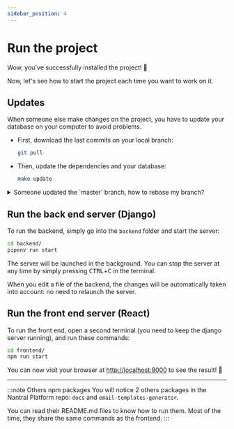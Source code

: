 ```yaml
---
sidebar_position: 4
---
```


# Run the project

Wow, you've successfully installed the project! 🎉

Now, let's see how to start the project each time you want to work on it.

## Updates

When someone else make changes on the project, you have to update your database
on your computer to avoid problems.

- First, download the last commits on your local branch:
  ```bash
  git pull
  ```
- Then, update the dependencies and your database:
  ```bash
  make update
  ```

<details>
<summary>Someone updated the `master` branch, how to rebase my branch?</summary>

If you are working on a branch and someone else updated the `master` branch,
you should rebase your branch on the `master` branch to avoid conflicts.

- First, download the last commits on your local `master` branch:
  ```bash
  git checkout master
  git pull
  ```
- Then, go back to your branch and rebase it on the `master` branch:
  ```bash
  git checkout your-branch
  git rebase master
  ```
  If you have conflicts, you have to resolve them and then continue the rebase:
  ```bash
  git rebase --continue
  ```
  If you want to cancel the rebase:
  ```bash
  git rebase --abort
  ```
- Finally, if you already pushed your branch to GitHub, you have to force push it:
  ```bash
  git push --force
  ```

:::warning
Do **NOT** merge your branch with the `master` branch, always rebase it.
Merging will destroy the commits history of the project and make it harder to
understand for reviewers.
:::

</details>

## Run the back end server (Django)

To run the backend, simply go into the `backend` folder and start the server:

```bash
cd backend/
pipenv run start
```

The server will be launched in the background. You can stop the
server at any time by simply pressing <kbd>CTRL</kbd>+<kbd>C</kbd> in the terminal.

When you edit a file of the backend, the changes will be automatically
taken into account: no need to relaunch the server.

## Run the front end server (React)

To run the front end, open a second terminal
(you need to keep the django server running), and run these commands:

```bash
cd frontend/
npm run start
```

You can now visit your browser at [http://localhost:8000](http://localhost:8000)
to see the result! 🥳

---

:::note Others npm packages
You will notice 2 others packages in the Nantral Platform repo: `docs` and
`email-templates-generator`.

You can read their README.md files to know how to run them. Most of the time,
they share the same commands as the frontend.
:::
